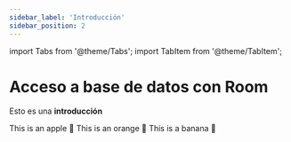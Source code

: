 ```yaml
---
sidebar_label: 'Introducción'
sidebar_position: 2
---
```

import Tabs from '@theme/Tabs';
import TabItem from '@theme/TabItem';

# Acceso a base de datos con Room
Esto es una **introducción** 

<Tabs>
  <TabItem value="apple" label="Apple" default>
    This is an apple 🍎
  </TabItem>
  <TabItem value="orange" label="Orange">
    This is an orange 🍊
  </TabItem>
  <TabItem value="banana" label="Banana">
    This is a banana 🍌
  </TabItem>
</Tabs>